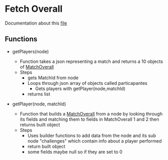 # Fetch Overall 
Documentation about this [file](../../../src/main/java/Stats/InfoFetcher/FetchOverall.java)

## Functions 

- getPlayers(node)
    - Function takes a json representing a match and returns a 10 objects of [MatchOverall](../BackEnd/Other.md)
    - Steps
        - gets MatchId from node 
        - Loops through json array of objects called particapantes
            - Gets players with getPlayer(node,matchId)
        - returns list 

- getPlayer(node, matchId)
    - Function that builds a [MatchOverall](../BackEnd/Other.md) from a node by looking through its fields and matching them to fields in MatchOverall 1 and 2 then returns built object 
    - Steps 
        - Uses builder functions to add data from the node and its sub node "challenges" which contain info about a player performed 
        - return built object
        - some fields maybe null so if they are set to 0 
